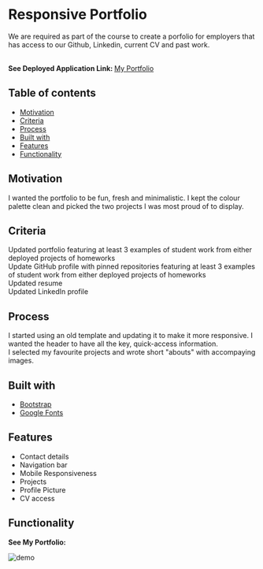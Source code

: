 # Responsive Portfolio

We are required as part of the course to create a porfolio for employers that has access to our Github, Linkedin, current CV and past work.

<br> <b>See Deployed Application Link: </b>
<a href="https://suziestephen.github.io/myportfolio.github.io/"> My Portfolio </a>

## Table of contents
  - [Motivation](#motivation)
  - [Criteria](#criteria)
  - [Process](#process)
  - [Built with](#built-with)
  - [Features](#features)
  - [Functionality](#functionality)

## Motivation
I wanted the portfolio to be fun, fresh and minimalistic. I kept the colour palette clean and picked the two projects I was most proud of to display. 

## Criteria
Updated portfolio featuring at least 3 examples of student work from either deployed projects of homeworks<br>
Update GitHub profile with pinned repositories featuring at least 3 examples of student work from either deployed projects of homeworks<br>
Updated resume<br>
Updated LinkedIn profile<br>



## Process
I started using an old template and updating it to make it more responsive. I wanted the header to have all the key, quick-access information. 
<br>
I selected my favourite projects and wrote short "abouts" with accompaying images.



## Built with
- [Bootstrap](https://getbootstrap.com/)
- [Google Fonts](https://fonts.google.com/)


## Features
- Contact details
- Navigation bar
- Mobile Responsiveness
- Projects
- Profile Picture
- CV access


## Functionality 
<b>See My Portfolio:</b><br>

![demo](https://user-images.githubusercontent.com/74234842/112829843-6f098880-90dd-11eb-9b08-45519ae148fe.gif)


